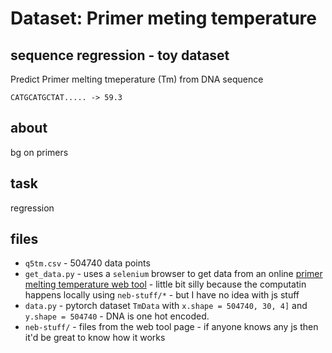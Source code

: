 # Dataset: Primer meting temperature

## sequence regression - toy dataset

Predict Primer melting tmeperature (Tm) from DNA sequence

``` CATGCATGCTAT..... -> 59.3 ```

## about

bg on primers

## task

regression

## files

- `q5tm.csv` - 504740 data points
- `get_data.py` - uses a `selenium` browser to get data from an online [primer melting temperature web tool](https://tmcalculator.neb.com/#!/main) - little bit silly because the computatin happens locally using `neb-stuff/*` - but I have no idea with js stuff 
- `data.py` - pytorch dataset `TmData` with `x.shape = 504740, 30, 4]` and `y.shape = 504740` - DNA is one hot encoded.
- `neb-stuff/` - files from the web tool page - if anyone knows any js then it'd be great to know how it works
